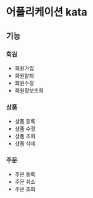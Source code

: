 # 어플리케이션 kata

## 기능

### 회원

- 회원가입
- 회원탈퇴
- 회원수정
- 회원정보조회

### 상품

- 상품 등록
- 상품 수정
- 상품 조회
- 상품 삭제

### 주문

- 주문 등록
- 주문 취소
- 주문 조회